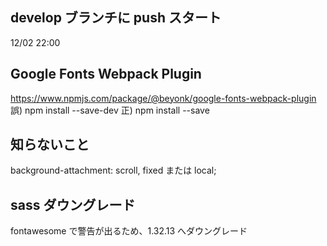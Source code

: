## develop ブランチに push スタート

12/02 22:00

## Google Fonts Webpack Plugin

https://www.npmjs.com/package/@beyonk/google-fonts-webpack-plugin
誤) npm install --save-dev
正) npm install --save

## 知らないこと　

background-attachment: scroll, fixed または local;

## sass ダウングレード

fontawesome で警告が出るため、1.32.13 へダウングレード
